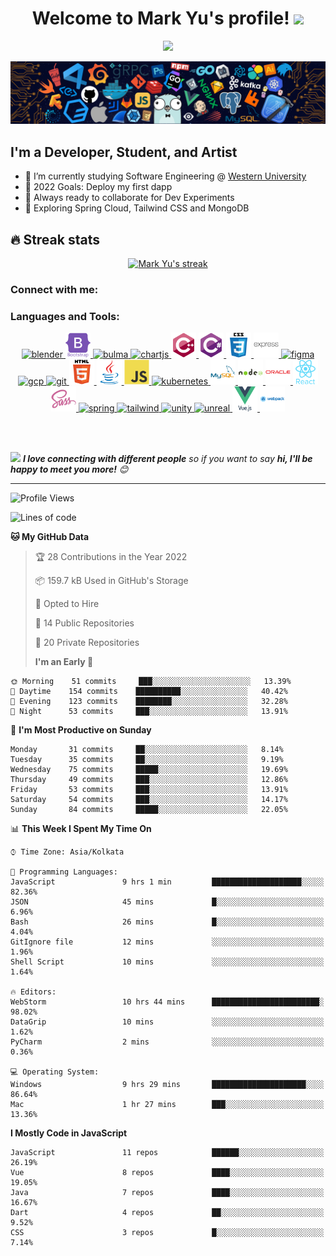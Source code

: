 <h1 align="center">
  Welcome to Mark Yu's profile!
  <img src="https://media.giphy.com/media/hvRJCLFzcasrR4ia7z/giphy.gif" width="28">
</h1>

<!-- Typing SVG by DenverCoder1 - https://github.com/DenverCoder1/readme-typing-svg -->
<p align="center">
  <a href="https://github.com/zhenxiao-yu"><img src="https://readme-typing-svg.herokuapp.com/?lines=Software+Engineering+Student+%40UWO;Fullstack+Web+Developer;Experienced+Artist%2F+Designer;Interested+In+Web3+%26+Game+Dev&font=Fira%20Code&center=true&width=440&height=45&color=f75c7e&vCenter=true&size=22"></a>
</p>

![](https://github.com/zhenxiao-yu/zhenxiao-yu/blob/master/img/header_.png)

## I'm a Developer, Student, and Artist

- 🔭 I’m currently studying Software Engineering @ [Western University][uwo]
- 🥅 2022 Goals: Deploy my first dapp
- 🚀 Always ready to collaborate for Dev Experiments
- 🧠 Exploring Spring Cloud, Tailwind CSS and MongoDB


## 🔥 Streak stats

<!-- GitHub Readme Streak Stats - https://github.com/DenverCoder1/github-readme-streak-stats -->
<p align="center">
  <a href="https://github.com/zhenxiao-yu">
    <img title="🔥 Get streak stats for your profile at git.io/streak-stats" alt="Mark Yu's streak" src="https://github-readme-streak-stats.herokuapp.com/?user=zhenxiao-yu&theme=monokai-metallian&hide_border=true"/>
  </a>
</p>


### Connect with me:

### Languages and Tools:

<p align="center"><a href="https://www.blender.org/" target="_blank" rel="noreferrer"> <img src="https://download.blender.org/branding/community/blender_community_badge_white.svg" alt="blender" width="40" height="40"/> </a> <a href="https://getbootstrap.com" target="_blank" rel="noreferrer"> <img src="https://raw.githubusercontent.com/devicons/devicon/master/icons/bootstrap/bootstrap-plain-wordmark.svg" alt="bootstrap" width="40" height="40"/> </a> <a href="https://bulma.io/" target="_blank" rel="noreferrer"> <img src="https://raw.githubusercontent.com/gilbarbara/logos/804dc257b59e144eaca5bc6ffd16949752c6f789/logos/bulma.svg" alt="bulma" width="40" height="40"/> </a> <a href="https://www.chartjs.org" target="_blank" rel="noreferrer"> <img src="https://www.chartjs.org/media/logo-title.svg" alt="chartjs" width="40" height="40"/> </a> <a href="https://www.w3schools.com/cpp/" target="_blank" rel="noreferrer"> <img src="https://raw.githubusercontent.com/devicons/devicon/master/icons/cplusplus/cplusplus-original.svg" alt="cplusplus" width="40" height="40"/> </a> <a href="https://www.w3schools.com/cs/" target="_blank" rel="noreferrer"> <img src="https://raw.githubusercontent.com/devicons/devicon/master/icons/csharp/csharp-original.svg" alt="csharp" width="40" height="40"/> </a> <a href="https://www.w3schools.com/css/" target="_blank" rel="noreferrer"> <img src="https://raw.githubusercontent.com/devicons/devicon/master/icons/css3/css3-original-wordmark.svg" alt="css3" width="40" height="40"/> </a> <a href="https://expressjs.com" target="_blank" rel="noreferrer"> <img src="https://raw.githubusercontent.com/devicons/devicon/master/icons/express/express-original-wordmark.svg" alt="express" width="40" height="40"/> </a> <a href="https://www.figma.com/" target="_blank" rel="noreferrer"> <img src="https://www.vectorlogo.zone/logos/figma/figma-icon.svg" alt="figma" width="40" height="40"/> </a> <a href="https://cloud.google.com" target="_blank" rel="noreferrer"> <img src="https://www.vectorlogo.zone/logos/google_cloud/google_cloud-icon.svg" alt="gcp" width="40" height="40"/> </a> <a href="https://git-scm.com/" target="_blank" rel="noreferrer"> <img src="https://www.vectorlogo.zone/logos/git-scm/git-scm-icon.svg" alt="git" width="40" height="40"/> </a> <a href="https://www.w3.org/html/" target="_blank" rel="noreferrer"> <img src="https://raw.githubusercontent.com/devicons/devicon/master/icons/html5/html5-original-wordmark.svg" alt="html5" width="40" height="40"/> </a> <a href="https://www.java.com" target="_blank" rel="noreferrer"> <img src="https://raw.githubusercontent.com/devicons/devicon/master/icons/java/java-original.svg" alt="java" width="40" height="40"/> </a> <a href="https://developer.mozilla.org/en-US/docs/Web/JavaScript" target="_blank" rel="noreferrer"> <img src="https://raw.githubusercontent.com/devicons/devicon/master/icons/javascript/javascript-original.svg" alt="javascript" width="40" height="40"/> </a> <a href="https://kubernetes.io" target="_blank" rel="noreferrer"> <img src="https://www.vectorlogo.zone/logos/kubernetes/kubernetes-icon.svg" alt="kubernetes" width="40" height="40"/> </a> <a href="https://www.mysql.com/" target="_blank" rel="noreferrer"> <img src="https://raw.githubusercontent.com/devicons/devicon/master/icons/mysql/mysql-original-wordmark.svg" alt="mysql" width="40" height="40"/> </a> <a href="https://nodejs.org" target="_blank" rel="noreferrer"> <img src="https://raw.githubusercontent.com/devicons/devicon/master/icons/nodejs/nodejs-original-wordmark.svg" alt="nodejs" width="40" height="40"/> </a> <a href="https://www.oracle.com/" target="_blank" rel="noreferrer"> <img src="https://raw.githubusercontent.com/devicons/devicon/master/icons/oracle/oracle-original.svg" alt="oracle" width="40" height="40"/> </a> <a href="https://reactjs.org/" target="_blank" rel="noreferrer"> <img src="https://raw.githubusercontent.com/devicons/devicon/master/icons/react/react-original-wordmark.svg" alt="react" width="40" height="40"/> </a> <a href="https://sass-lang.com" target="_blank" rel="noreferrer"> <img src="https://raw.githubusercontent.com/devicons/devicon/master/icons/sass/sass-original.svg" alt="sass" width="40" height="40"/> </a> <a href="https://spring.io/" target="_blank" rel="noreferrer"> <img src="https://www.vectorlogo.zone/logos/springio/springio-icon.svg" alt="spring" width="40" height="40"/> </a> <a href="https://tailwindcss.com/" target="_blank" rel="noreferrer"> <img src="https://www.vectorlogo.zone/logos/tailwindcss/tailwindcss-icon.svg" alt="tailwind" width="40" height="40"/> </a> <a href="https://unity.com/" target="_blank" rel="noreferrer"> <img src="https://www.vectorlogo.zone/logos/unity3d/unity3d-icon.svg" alt="unity" width="40" height="40"/> </a> <a href="https://unrealengine.com/" target="_blank" rel="noreferrer"> <img src="https://raw.githubusercontent.com/kenangundogan/fontisto/036b7eca71aab1bef8e6a0518f7329f13ed62f6b/icons/svg/brand/unreal-engine.svg" alt="unreal" width="40" height="40"/> </a> <a href="https://vuejs.org/" target="_blank" rel="noreferrer"> <img src="https://raw.githubusercontent.com/devicons/devicon/master/icons/vuejs/vuejs-original-wordmark.svg" alt="vuejs" width="40" height="40"/> </a> <a href="https://webpack.js.org" target="_blank" rel="noreferrer"> <img src="https://raw.githubusercontent.com/devicons/devicon/d00d0969292a6569d45b06d3f350f463a0107b0d/icons/webpack/webpack-original-wordmark.svg" alt="webpack" width="40" height="40"/> </a> </p>

<br />
<br />

<img src="https://media.giphy.com/media/LnQjpWaON8nhr21vNW/giphy.gif" width="60"> <em><b>I love connecting with different people</b> so if you want to say <b>hi, I'll be happy to meet you more!</b> 😊</em>

---

<!--START_SECTION:zhenxiao-yu-->

![Profile Views](http://img.shields.io/badge/Profile%20Views-1554-blue)

![Lines of code](https://img.shields.io/badge/From%20Hello%20World%20I%27ve%20Written-1%20Million%20lines%20of%20code-blue)

**🐱 My GitHub Data**

> 🏆 28 Contributions in the Year 2022
>
> 📦 159.7 kB Used in GitHub's Storage
>
> 💼 Opted to Hire
>
> 📜 14 Public Repositories
>
> 🔑 20 Private Repositories
>
> **I'm an Early 🐤**

```text
🌞 Morning    51 commits     ███░░░░░░░░░░░░░░░░░░░░░░   13.39%
🌆 Daytime    154 commits    ██████████░░░░░░░░░░░░░░░   40.42%
🌃 Evening    123 commits    ████████░░░░░░░░░░░░░░░░░   32.28%
🌙 Night      53 commits     ███░░░░░░░░░░░░░░░░░░░░░░   13.91%

```

📅 **I'm Most Productive on Sunday**

```text
Monday       31 commits     ██░░░░░░░░░░░░░░░░░░░░░░░   8.14%
Tuesday      35 commits     ██░░░░░░░░░░░░░░░░░░░░░░░   9.19%
Wednesday    75 commits     █████░░░░░░░░░░░░░░░░░░░░   19.69%
Thursday     49 commits     ███░░░░░░░░░░░░░░░░░░░░░░   12.86%
Friday       53 commits     ███░░░░░░░░░░░░░░░░░░░░░░   13.91%
Saturday     54 commits     ███░░░░░░░░░░░░░░░░░░░░░░   14.17%
Sunday       84 commits     █████░░░░░░░░░░░░░░░░░░░░   22.05%

```

📊 **This Week I Spent My Time On**

```text
⌚︎ Time Zone: Asia/Kolkata

💬 Programming Languages:
JavaScript               9 hrs 1 min         ████████████████████░░░░░   82.36%
JSON                     45 mins             █░░░░░░░░░░░░░░░░░░░░░░░░   6.96%
Bash                     26 mins             █░░░░░░░░░░░░░░░░░░░░░░░░   4.04%
GitIgnore file           12 mins             ░░░░░░░░░░░░░░░░░░░░░░░░░   1.96%
Shell Script             10 mins             ░░░░░░░░░░░░░░░░░░░░░░░░░   1.64%

🔥 Editors:
WebStorm                 10 hrs 44 mins      ████████████████████████░   98.02%
DataGrip                 10 mins             ░░░░░░░░░░░░░░░░░░░░░░░░░   1.62%
PyCharm                  2 mins              ░░░░░░░░░░░░░░░░░░░░░░░░░   0.36%

💻 Operating System:
Windows                  9 hrs 29 mins       █████████████████████░░░░   86.64%
Mac                      1 hr 27 mins        ███░░░░░░░░░░░░░░░░░░░░░░   13.36%

```

**I Mostly Code in JavaScript**

```text
JavaScript               11 repos            ██████░░░░░░░░░░░░░░░░░░░   26.19%
Vue                      8 repos             ████░░░░░░░░░░░░░░░░░░░░░   19.05%
Java                     7 repos             ████░░░░░░░░░░░░░░░░░░░░░   16.67%
Dart                     4 repos             ██░░░░░░░░░░░░░░░░░░░░░░░   9.52%
CSS                      3 repos             █░░░░░░░░░░░░░░░░░░░░░░░░   7.14%

```

[uwo]: https://www.uwo.ca/
[youtube]: https://www.youtube.com/channel/UCUY09EUdbMoyDeWrMBYcUZQ
[instagram]: https://instagram.com/codeSTACKr
[linkedin]: https://linkedin.com/in/codeSTACKr
[webdevplaylist]: https://www.youtube.com/playlist?list=PLkwxH9e_vrAJ0WbEsFA9W3I1W-g_BTsbt
[jsplaylist]: https://www.youtube.com/playlist?list=PLkwxH9e_vrALRJKu7wfXby3MKeflhTu6B
[cssplaylist]: https://www.youtube.com/playlist?list=PLkwxH9e_vrALSdvZuEh6gqQdmDoDIoqz4
[reactplaylist]: https://www.youtube.com/playlist?list=PLkwxH9e_vrAK4TdffpxKY3QGyHCpxFcQ0
